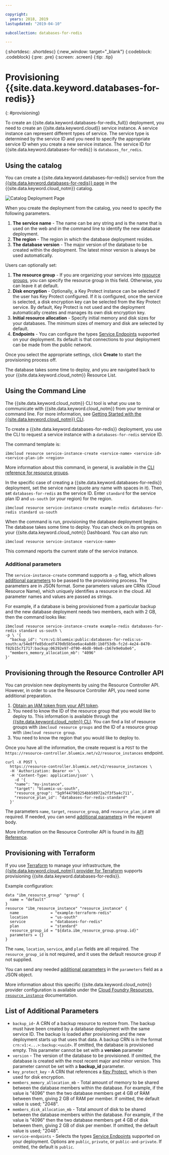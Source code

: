 ```yaml
---

copyright:
  years: 2018, 2019
lastupdated: "2019-04-10"

subcollection: databases-for-redis

---
```


{:shortdesc: .shortdesc}
{:new_window: target="_blank"}
{:codeblock: .codeblock}
{:pre: .pre}
{:screen: .screen}
{:tip: .tip}

# Provisioning {{site.data.keyword.databases-for-redis}}
{: #provisioning}

To create an {{site.data.keyword.databases-for-redis_full}} deployment, you need to create an {{site.data.keyword.cloud}} service instance. A service instance can represent different types of service. The service type is determined by the service ID and you need to specify the appropriate service ID when you create a new service instance. The service ID for {{site.data.keyword.databases-for-redis}} is `databases_for_redis`.

## Using the catalog

You can create a {{site.data.keyword.databases-for-redis}} service from the [{{site.data.keyword.databases-for-redis}} page](https://{DomainName}/catalog/services/databases-for-redis/) in the {{site.data.keyword.cloud_notm}} catalog.

![Catalog Deployment Page](images/catalog-deployment.png)

When you create the deployment from the catalog, you need to specify the following parameters.

1. **The service name** - The name can be any string and is the name that is used on the web and in the command line to identify the new database deployment.
2. **The region** - The region in which the database deployment resides.
3. **The database version** - The major version of the database to be created within the deployment. The latest minor version is always be used automatically. 

Users can optionally set:

1. **The resource group** - If you are organizing your services into [resource groups](/docs/resources?topic=resources-bp_resourcegroups), you can specify the resource group in this field. Otherwise, you can leave it at default.
2. **Disk encryption** - Optionally, a Key Protect instance can be selected if the user has Key Protect configured. If it is configured, once the service is selected, a disk encryption key can be selected from the Key Protect service. By default, Key Protect is not used and the deployment automatically creates and manages its own disk encryption key. 
3. **Initial resource allocation** - Specify initial memory and disk sizes for your databases. The minimum sizes of memory and disk are selected by default.
4. **Endpoints** - You can configure the types [Service Endpoints](/docs/services/databases-for-redis?topic=databases-for-redis-service-endpoints) supported on your deployment. Its default is that connections to your deployment can be made from the public network.

Once you select the appropriate settings, click **Create** to start the provisioning process off.

The database takes some time to deploy, and you are navigated back to your {{site.data.keyword.cloud_notm}} Resource List.

## Using the Command Line

The {{site.data.keyword.cloud_notm}} CLI tool is what you use to communicate with {{site.data.keyword.cloud_notm}} from your terminal or command line. For more information, see [Getting Started with the {{site.data.keyword.cloud_notm}} CLI](/docs/cli/reference/ibmcloud?topic=cloud-cli-ibmcloud-cli).

To create a {{site.data.keyword.databases-for-redis}} deployment, you use the CLI to request a service instance with a `databases-for-redis` service ID.

The command template is:

```
ibmcloud resource service-instance-create <service-name> <service-id> <service-plan-id> <region>
```

More information about this command, in general, is available in the [CLI reference for resource groups](/docs/cli/reference/ibmcloud?topic=cloud-cli-ibmcloud_resource_service_instance_create).

In the specific case of creating a {{site.data.keyword.databases-for-redis}} deployment, set the service name (quote any name with spaces in it). Then, set `databases-for-redis` as the service ID. Enter `standard` for the service plan ID and `us-south` (or your region) for the region.

```
ibmcloud resource service-instance-create example-redis databases-for-redis standard us-south
```

When the command is run, provisioning the database deployment begins. The database takes some time to deploy. You can check on its progress on your {{site.data.keyword.cloud_notm}} Dashboard. You can also run:

```
ibmcloud resource service-instance <service-name>
```

This command reports the current state of the service instance.

### Additional parameters

The `service-instance-create` command supports a `-p` flag, which allows [additional parameters](#list-of-additional-parameters) to be passed to the provisioning process. The parameters are in JSON format. Some parameters values are CRNs (Cloud Resource Name), which uniquely identifies a resource in the cloud. All parameter names and values are passed as strings.

For example, if a database is being provisioned from a particular backup and the new database deployment needs two members, each with 2 GB, then the command looks like:

```
ibmcloud resource service-instance-create example-redis databases-for-redis standard us-south \
-p \ '{
  "backup_id": "crn:v1:bluemix:public:databases-for-redis:us-south:a/54e8ffe85dcedf470db5b5ee6ac4a8d8:1b8f53db-fc2d-4e24-8470-f82b15c71717:backup:06392e97-df90-46d8-98e8-cb67e9e0a8e6",
  "members_memory_allocation_mb": "4096"
}'
```

## Provisioning through the Resource Controller API

You can provision new deployments by using the Resource Controller API. However, in order to use the Resource Controller API, you need some additional preparation.

1. [Obtain an IAM token from your API token](https://{DomainName}/apidocs/resource-controller#authentication).
2. You need to know the ID of the resource group that you would like to deploy to. This information is available through the [{{site.data.keyword.cloud_notm}} CLI](/docs/cli/reference/ibmcloud?topic=cloud-cli-ibmcloud_resource_groups). You can find a list of resource groups with `ibmcloud resource groups` and the ID of a resource group with `ibmcloud resource group`. 
3. You need to know the region that you would like to deploy to.

Once you have all the information, the create request is a `POST` to the `https://resource-controller.bluemix.net/v2/resource_instances` endpoint.

```
curl -X POST \
  https://resource-controller.bluemix.net/v2/resource_instances \
  -H 'Authorization: Bearer <>' \
  -H 'Content-Type: application/json' \
    -d '{
    "name": "my-instance",
    "target": "bluemix-us-south",
    "resource_group": "5g9f447903254bb58972a2f3f5a4c711",
    "resource_plan_id": "databases-for-redis-standard"
  }'
```
The parameters `name`, `target`, `resource_group`, and `resource_plan_id` are all required. If needed, you can send [additional parameters](#list-of-additional-parameters) in the request body.

More information on the Resource Controller API is found in its [API Reference](https://{DomainName}/apidocs/resource-controller#create-provision-a-new-resource-instance).

## Provisioning with Terraform

If you use [Terraform](https://www.terraform.io/) to manage your infrastructure, the [{{site.data.keyword.cloud_notm}} provider for Terraform](https://ibm-cloud.github.io/tf-ibm-docs/) supports provisioning {{site.data.keyword.databases-for-redis}}. 

Example configuration:

```
data "ibm_resource_group" "group" {
  name = "default"
}
resource "ibm_resource_instance" "resource_instance" {
  name              = "example-terraform-redis"
  location          = "us-south"
  service           = "databases-for-redis"
  plan              = "standard"
  resource_group_id = "${data.ibm_resource_group.group.id}"
  parameters = {}
}
```

The `name`, `location`, `service`, and `plan` fields are all required. The `resource_group_id` is not required, and it uses the default resource group if not supplied.

You can send any needed [additional parameters](#list-of-additional-parameters) in the `parameters` field as a JSON object.

More information about this specific {{site.data.keyword.cloud_notm}} provider configuration is available under the [Cloud Foundry Resources, `resource_instance`](https://ibm-cloud.github.io/tf-ibm-docs/v0.14.0/r/resource_instance.html) documentation.

## List of Additional Parameters

* `backup_id`- A CRN of a backup resource to restore from. The backup must have been created by a database deployment with the same service ID. The backup is loaded after provisioning and the new deployment starts up that uses that data. A backup CRN is in the format `crn:v1:<...>:backup:<uuid>`. If omitted, the database is provisioned empty. This parameter cannot be set with a **version** parameter
* `version` - The version of the database to be provisioned. If omitted, the database is created with the most recent major and minor version. This parameter cannot be set with a **backup_id** parameter.
* `key_protect_key` - A CRN that references a [Key Protect](/docs/services/databases-for-redis?topic=databases-for-redis-key-protect), which is then used for disk encryption.
* `members_memory_allocation_mb` -  Total amount of memory to be shared between the database members within the database. For example, if the value is "4096" then the two database members get 4 GB of RAM between them, giving 2 GB of RAM per member. If omitted, the default value is used; "2048".
* `members_disk_allocation_mb` - Total amount of disk to be shared between the database members within the database. For example, if the value is "4096" then the two database members get 4 GB of disk between them, giving 2 GB of disk per member. If omitted, the default value is used; "2048".
* `service-endpoints` - Selects the types [Service Endpoints](/docs/services/databases-for-redis?topic=databases-for-redis-service-endpoints) supported on your deployment. Options are `public`, `private`, or `public-and-private`. If omitted, the default is `public`.
